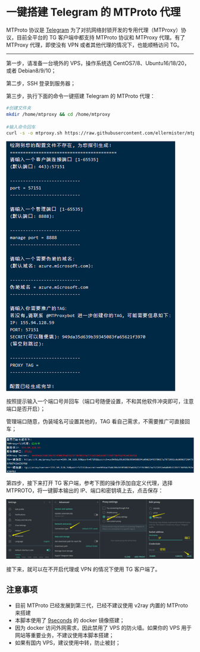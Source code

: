 # 一键搭建 Telegram 的 MTProto 代理

MTProto 协议是 [Telegram](https://telegram.org) 为了对抗网络封锁开发的专用代理（MTProxy）协议，目前全平台的 TG 客户端中都支持 MTProto 协议和 MTProxy 代理。有了 MTProxy 代理，即使没有 VPN 或者其他代理的情况下，也能顺畅访问 TG。

---

第一步，请准备一台境外的 VPS，操作系统选 CentOS7/8、Ubuntu16/18/20，或者 Debian8/9/10；

第二步，SSH 登录到服务器；

第三步，执行下面的命令一键搭建 Telegram 的 MTProto 代理：

```bash
#创建文件夹
mkdir /home/mtproxy && cd /home/mtproxy

#输入命令回车
curl -s -o mtproxy.sh https://raw.githubusercontent.com/ellermister/mtproxy/master/mtproxy.sh && chmod +x mtproxy.sh && bash mtproxy.sh
```

![安装完后配置信息](./assets/001.png)

按照提示输入一个端口号并回车（端口号随便设置，不和其他软件冲突即可，注意端口是否开启）；

管理端口随意，伪装域名可设置其他的，TAG 看自己需求，不需要推广可直接回车；

![安装成功后，会输出如下信息](./assets/002.png)

第四步，接下来打开 TG 客户端，参考下图的操作添加自定义代理，选择 MTPROTO，将一键脚本输出的 IP、端口和密钥填上去，点击保存：

![操作方法](./assets/003.png)

接下来，就可以在不开启代理或 VPN 的情况下使用 TG 客户端了。

## 注意事项

* 目前 MTProto 已经发展到第三代，已经不建议使用 v2ray 内置的 MTProto 来搭建
* 本脚本使用了 [9seconds](https://github.com/9seconds/mtg) 的 docker 镜像搭建；
* 因为 docker 访问外网需求，因此禁用了 VPS 的防火墙。如果你的 VPS 用于网站等重要业务，不建议使用本脚本搭建；
* 如果有国内 VPS，建议使用中转，防止被封；
